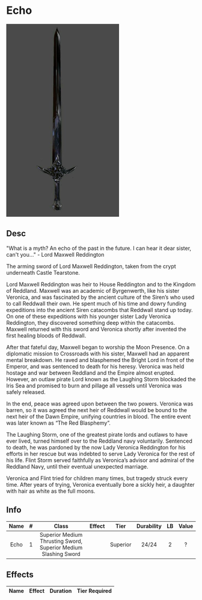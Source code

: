 # Echo

![Copyright](Echo.png)

## Desc

"What is a myth? An echo of the past in the future. I can hear it dear sister, can't you…" - Lord Maxwell Reddington

The arming sword of Lord Maxwell Reddington, taken from the crypt underneath Castle Tearstone.

Lord Maxwell Reddington was heir to House Reddington and to the Kingdom of Reddland. Maxwell was an academic of Byrgenwerth, like his sister Veronica, and was fascinated by the ancient culture of the Siren’s who used to call Reddwall their own. He spent much of his time and dowry funding expeditions into the ancient Siren catacombs that Reddwall stand up today. On one of these expeditions with his younger sister Lady Veronica Reddington, they discovered something deep within the catacombs. Maxwell returned with this sword and Veronica shortly after invented the first healing bloods of Reddwall.

After that fateful day, Maxwell began to worship the Moon Presence. On a diplomatic mission to Crossroads with his sister, Maxwell had an apparent mental breakdown. He raved and blasphemed the Bright Lord in front of the Emperor, and was sentenced to death for his heresy. Veronica was held hostage and war between Reddland and the Empire almost erupted. However, an outlaw pirate Lord known as the Laughing Storm blockaded the Iris Sea and promised to burn and pillage all vessels until Veronica was safely released.

In the end, peace was agreed upon between the two powers. Veronica was barren, so it was agreed the next heir of Reddwall would be bound to the next heir of the Dawn Empire, unifying countries in blood. The entire event was later known as “The Red Blasphemy”.

The Laughing Storm, one of the greatest pirate lords and outlaws to have ever lived, turned himself over to the Reddland navy voluntarily. Sentenced to death, he was pardoned by the now Lady Veronica Reddington for his efforts in her rescue but was indebted to serve Lady Veronica for the rest of his life. Flint Storm served faithfully as Veronica’s advisor and admiral of the Reddland Navy, until their eventual unexpected marriage.

Veronica and Flint tried for children many times, but tragedy struck every time. After years of trying, Veronica eventually bore a sickly heir, a daughter with hair as white as the full moons.

## Info

| Name | # |                              Class                              | Effect |   Tier   | Durability | LB | Value |
| :--: | :-: | :-------------------------------------------------------------: | :----: | :------: | :--------: | :-: | :---: |
| Echo | 1 | Superior Medium Thrusting Sword, Superior Medium Slashing Sword |        | Superior |   24/24   | 2 |   ?   |

## Effects

| Name | Effect | Duration | Tier Required |
| :--- | :----: | :------: | :-----------: |

